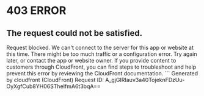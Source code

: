 # 403 ERROR

## The request could not be satisfied.

Request blocked. We can't connect to the server for this app or website at this time. There might be too much traffic or a configuration error. Try again later, or contact the app or website owner. If you provide content to customers through CloudFront, you can find steps to troubleshoot and help prevent this error by reviewing the CloudFront documentation. ```
Generated by cloudfront (CloudFront)
Request ID: A_gjGIRIauv3a40TojeknFDzUu-OyXgfCub8YH06STheIfmA6t3bqA==

```

